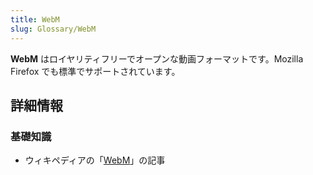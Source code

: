```yaml
---
title: WebM
slug: Glossary/WebM
---
```


**WebM** はロイヤリティフリーでオープンな動画フォーマットです。Mozilla Firefox でも標準でサポートされています。

## 詳細情報

### 基礎知識

- ウィキペディアの「[WebM](https://ja.wikipedia.org/wiki/WebM)」の記事
